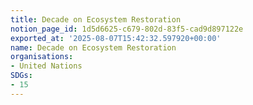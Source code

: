 ```yaml
---
title: Decade on Ecosystem Restoration
notion_page_id: 1d5d6625-c679-802d-83f5-cad9d897122e
exported_at: '2025-08-07T15:42:32.597920+00:00'
name: Decade on Ecosystem Restoration
organisations:
- United Nations
SDGs:
- 15
---
```


